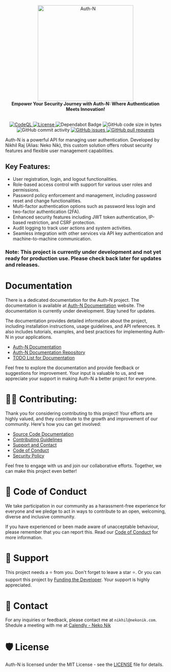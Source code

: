 <div align="center">
    <a href="https://auth-n.nekonik.com/">
        <img alt="Auth-N" src="https://auth-n.nekonik.com/img/logos/Auth-N-BG-White.svg" width="300px">
    </a>
    <br>
    <strong>Empower Your Security Journey with Auth-N: Where Authentication Meets Innovation!</strong>
</div>
<br>
<p align="center">
    <a href="https://github.com/Neko-Nik/Auth-N/actions/workflows/codeql.yml">
        <img src="https://github.com/Neko-Nik/Auth-N/actions/workflows/codeql.yml/badge.svg" alt="CodeQL" style="max-width: 100%;">
    </a>
    <a href="https://github.com/Neko-Nik/Auth-N/blob/master/LICENSE">
        <img src="https://img.shields.io/github/license/Neko-Nik/Auth-N" alt="License">
    </a>
    <!-- <a href="https://github.com/Neko-Nik/Auth-N/actions/workflows/compliance.yml">
        <img src="https://github.com/Neko-Nik/Auth-N/actions/workflows/compliance.yml/badge.svg" alt="Compliance" style="max-width: 100%;">
    </a>
    <a href="https://github.com/Neko-Nik/Auth-N/actions/workflows/release.yml">
        <img src="https://github.com/Neko-Nik/Auth-N/actions/workflows/release.yml/badge.svg" alt="Release" style="max-width: 100%;">
    </a>
    <a href="https://github.com/Neko-Nik/Auth-N/actions/workflows/storybook.yml">
        <img src="https://github.com/Neko-Nik/Auth-N/actions/workflows/storybook.yml/badge.svg" alt="Publish stories if changed" style="max-width: 100%;">
    </a> -->
    <img src="https://img.shields.io/badge/Dependabot-active-brightgreen.svg" alt="Dependabot Badge">
    <img src="https://img.shields.io/github/languages/code-size/Neko-Nik/Auth-N" alt="GitHub code size in bytes">
    <img src="https://img.shields.io/github/commit-activity/w/Neko-Nik/Auth-N" alt="GitHub commit activity">
    <a href="https://github.com/Neko-Nik/Auth-N/issues">
        <img src="https://img.shields.io/github/issues/Neko-Nik/Auth-N" alt="GitHub issues">
    </a>
    <a href="https://github.com/Neko-Nik/Auth-N/pulls">
        <img src="https://img.shields.io/github/issues-pr/Neko-Nik/Auth-N" alt="GitHub pull requests">
    </a>
    <!-- <a href="https://github.com/Neko-Nik/Auth-N/releases">
        <img src="https://img.shields.io/github/v/release/Neko-Nik/Auth-N.svg?style=flat" alt="GitHub Release">
    </a> -->
</p>

Auth-N is a powerful API for managing user authentication. Developed by Nikhil Raj (Alias: Neko Nik), this custom solution offers robust security features and flexible user management capabilities.

## Key Features:
- User registration, login, and logout functionalities.
- Role-based access control with support for various user roles and permissions.
- Password policy enforcement and management, including password reset and change functionalities.
- Multi-factor authentication options such as password less login and two-factor authentication (2FA).
- Enhanced security features including JWT token authentication, IP-based restriction, and CSRF protection.
- Audit logging to track user actions and system activities.
- Seamless integration with other services via API key authentication and machine-to-machine communication.

### Note: This project is currently under development and not yet ready for production use. Please check back later for updates and releases.


# Documentation

There is a dedicated documentation for the Auth-N project. The documentation is available at [Auth-N Documentation](https://auth-n.nekonik.com/) website. The documentation is currently under development. Stay tuned for updates.

The documentation provides detailed information about the project, including installation instructions, usage guidelines, and API references. It also includes tutorials, examples, and best practices for implementing Auth-N in your applications.

- [Auth-N Documentation](https://auth-n.nekonik.com/)
- [Auth-N Documentation Repository](https://github.com/Neko-Nik/Auth-N-Docs)
- [TODO List for Documentation](https://github.com/Neko-Nik/Auth-N/blob/main/docs/TODO.md)

Feel free to explore the documentation and provide feedback or suggestions for improvement. Your input is valuable to us, and we appreciate your support in making Auth-N a better project for everyone.


# 👨‍💻 Contributing:

Thank you for considering contributing to this project! Your efforts are highly valued, and they contribute to the growth and improvement of our community. Here's how you can get involved:

- [Source Code Documentation](https://auth-n.nekonik.com/docs/Contribute/intro)
- [Contributing Guidelines](https://github.com/Neko-Nik/Auth-N/blob/main/CONTRIBUTING.md)
- [Support and Contact](https://github.com/Neko-Nik/Auth-N/blob/main/SUPPORT.md)
- [Code of Conduct](https://github.com/Neko-Nik/Auth-N/blob/main/CODE_OF_CONDUCT.md)
- [Security Policy](https://github.com/Neko-Nik/Auth-N/blob/main/SECURITY.md)

Feel free to engage with us and join our collaborative efforts. Together, we can make this project even better!

# 📜 Code of Conduct

We take participation in our community as a harassment-free experience for everyone and we pledge to act in ways to contribute to an open, welcoming, diverse and inclusive community.

If you have experienced or been made aware of unacceptable behaviour, please remember that you can report this. Read our [Code of Conduct](https://github.com/Neko-Nik/Auth-N/blob/main/CODE_OF_CONDUCT.md) for more information.

# 🙏 Support

This project needs a ⭐️ from you. Don't forget to leave a star ⭐️. Or you can support this project by [Funding the Developer](https://github.com/Neko-Nik/Auth-N/blob/main/FUNDING.yml). Your support is highly appreciated.

# 📧 Contact

For any inquiries or feedback, please contact me at `nikhil@nekonik.com`. Shedule a meeting with me at [Calendly - Neko Nik](https://calendly.com/neko-nik/general-meet)


# 🛡️ License

Auth-N is licensed under the MIT License - see the [LICENSE](https://github.com/Neko-Nik/Auth-N/blob/main/LICENSE) file for details.
